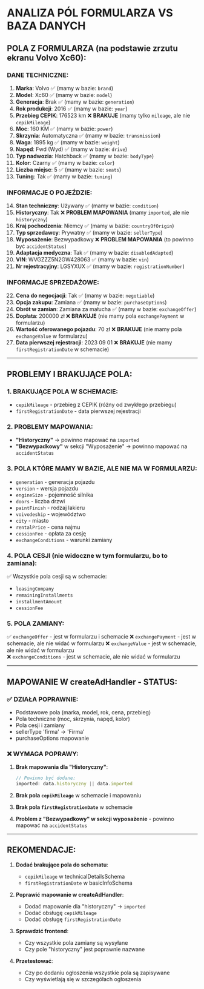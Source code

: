 # ANALIZA PÓL FORMULARZA VS BAZA DANYCH

## POLA Z FORMULARZA (na podstawie zrzutu ekranu Volvo Xc60):

### DANE TECHNICZNE:
1. **Marka**: Volvo ✅ (mamy w bazie: `brand`)
2. **Model**: Xc60 ✅ (mamy w bazie: `model`)
3. **Generacja**: Brak ✅ (mamy w bazie: `generation`)
4. **Rok produkcji**: 2016 ✅ (mamy w bazie: `year`)
5. **Przebieg CEPIK**: 176523 km ❌ **BRAKUJE** (mamy tylko `mileage`, ale nie `cepikMileage`)
6. **Moc**: 160 KM ✅ (mamy w bazie: `power`)
7. **Skrzynia**: Automatyczna ✅ (mamy w bazie: `transmission`)
8. **Waga**: 1895 kg ✅ (mamy w bazie: `weight`)
9. **Napęd**: Fwd (Wyd) ✅ (mamy w bazie: `drive`)
10. **Typ nadwozia**: Hatchback ✅ (mamy w bazie: `bodyType`)
11. **Kolor**: Czarny ✅ (mamy w bazie: `color`)
12. **Liczba miejsc**: 5 ✅ (mamy w bazie: `seats`)
13. **Tuning**: Tak ✅ (mamy w bazie: `tuning`)

### INFORMACJE O POJEŹDZIE:
14. **Stan techniczny**: Używany ✅ (mamy w bazie: `condition`)
15. **Historyczny**: Tak ❌ **PROBLEM MAPOWANIA** (mamy `imported`, ale nie `historyczny`)
16. **Kraj pochodzenia**: Niemcy ✅ (mamy w bazie: `countryOfOrigin`)
17. **Typ sprzedawcy**: Prywatny ✅ (mamy w bazie: `sellerType`)
18. **Wyposażenie**: Bezwypadkowy ❌ **PROBLEM MAPOWANIA** (to powinno być `accidentStatus`)
19. **Adaptacja medyczna**: Tak ✅ (mamy w bazie: `disabledAdapted`)
20. **VIN**: WVGZZZ5N2GW428063 ✅ (mamy w bazie: `vin`)
21. **Nr rejestracyjny**: LGSYXUX ✅ (mamy w bazie: `registrationNumber`)

### INFORMACJE SPRZEDAŻOWE:
22. **Cena do negocjacji**: Tak ✅ (mamy w bazie: `negotiable`)
23. **Opcja zakupu**: Zamiana ✅ (mamy w bazie: `purchaseOptions`)
24. **Obrót w zamian**: Zamiana za małucha ✅ (mamy w bazie: `exchangeOffer`)
25. **Dopłata**: 200000 zł ❌ **BRAKUJE** (nie mamy pola `exchangePayment` w formularzu)
26. **Wartość oferowanego pojazdu**: 70 zł ❌ **BRAKUJE** (nie mamy pola `exchangeValue` w formularzu)
27. **Data pierwszej rejestracji**: 2023 09 01 ❌ **BRAKUJE** (nie mamy `firstRegistrationDate` w schemacie)

---

## PROBLEMY I BRAKUJĄCE POLA:

### 1. BRAKUJĄCE POLA W SCHEMACIE:
- `cepikMileage` - przebieg z CEPIK (różny od zwykłego przebiegu)
- `firstRegistrationDate` - data pierwszej rejestracji

### 2. PROBLEMY MAPOWANIA:
- **"Historyczny"** → powinno mapować na `imported` 
- **"Bezwypadkowy"** w sekcji "Wyposażenie" → powinno mapować na `accidentStatus`

### 3. POLA KTÓRE MAMY W BAZIE, ALE NIE MA W FORMULARZU:
- `generation` - generacja pojazdu
- `version` - wersja pojazdu  
- `engineSize` - pojemność silnika
- `doors` - liczba drzwi
- `paintFinish` - rodzaj lakieru
- `voivodeship` - województwo
- `city` - miasto
- `rentalPrice` - cena najmu
- `cessionFee` - opłata za cesję
- `exchangeConditions` - warunki zamiany

### 4. POLA CESJI (nie widoczne w tym formularzu, bo to zamiana):
✅ Wszystkie pola cesji są w schemacie:
- `leasingCompany`
- `remainingInstallments` 
- `installmentAmount`
- `cessionFee`

### 5. POLA ZAMIANY:
✅ `exchangeOffer` - jest w formularzu i schemacie
❌ `exchangePayment` - jest w schemacie, ale nie widać w formularzu
❌ `exchangeValue` - jest w schemacie, ale nie widać w formularzu  
❌ `exchangeConditions` - jest w schemacie, ale nie widać w formularzu

---

## MAPOWANIE W createAdHandler - STATUS:

### ✅ DZIAŁA POPRAWNIE:
- Podstawowe pola (marka, model, rok, cena, przebieg)
- Pola techniczne (moc, skrzynia, napęd, kolor)
- Pola cesji i zamiany
- sellerType 'firma' → 'Firma'
- purchaseOptions mapowanie

### ❌ WYMAGA POPRAWY:
1. **Brak mapowania dla "Historyczny"**:
   ```javascript
   // Powinno być dodane:
   imported: data.historyczny || data.imported
   ```

2. **Brak pola `cepikMileage`** w schemacie i mapowaniu

3. **Brak pola `firstRegistrationDate`** w schemacie

4. **Problem z "Bezwypadkowy" w sekcji wyposażenie** - powinno mapować na `accidentStatus`

---

## REKOMENDACJE:

1. **Dodać brakujące pola do schematu**:
   - `cepikMileage` w technicalDetailsSchema
   - `firstRegistrationDate` w basicInfoSchema

2. **Poprawić mapowanie w createAdHandler**:
   - Dodać mapowanie dla "historyczny" → `imported`
   - Dodać obsługę `cepikMileage`
   - Dodać obsługę `firstRegistrationDate`

3. **Sprawdzić frontend**:
   - Czy wszystkie pola zamiany są wysyłane
   - Czy pole "historyczny" jest poprawnie nazwane

4. **Przetestować**:
   - Czy po dodaniu ogłoszenia wszystkie pola są zapisywane
   - Czy wyświetlają się w szczegółach ogłoszenia
